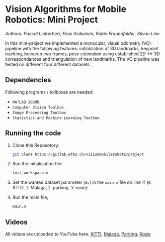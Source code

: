 # Vision Algorithms for Mobile Robotics: Mini Project

*Authors: Pascal Lieberherr, Elias Asikainen, Robin Frauenfelder, Silvan Löw*

In this mini-project we implemented a monocular, visual odometry (VO) pipeline with the following features: initialization of 3D landmarks, keypoint tracking, between two frames, pose estimation using established 2D <-> 3D correspondances and triangulation of new landmarks. The VO pipeline was tested on different four different datasets.

## Dependencies
Following programs / tollboxes are needed:
- `MATLAB 2020b`
- `Computer Vision Toolbox`
- `Image Processing Toolbox`
- `Statistics and Machine Learning Toolbox`

## Running the code

1. Clone this Reposotory:
    ```bash
    git clone https://gitlab.ethz.ch/visionmobilerobots/project
    ```
2. Run the initialisation file:
    ```bash 
    init_workspace.m
    ```
3. Set the wanted dataset parameter (`ds`) in the `main.m` file on line 11 (`0`: KITTI, `1`: Malaga, `2`: parking, `3`: rosie):

4. Run the main file;
    ```bash 
    main.m
    ```

## Videos

All videos are uploaded to YouTube here.
[KITTI](https://www.youtube.com/watch?v=yq8YdIr0Iig&feature=youtu.be), [Malaga](https://www.youtube.com/watch?v=hNJwbfJbpI4&feature=youtu.be), [Parking](https://www.youtube.com/watch?v=ZszFLWTXbAg&feature=youtu.be), [Rosie](https://www.youtube.com/watch?v=-2u6_rH_cnc&feature=youtu.be)

